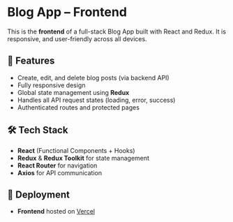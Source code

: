 # Blog App – Frontend

This is the **frontend** of a full-stack Blog App built with React and Redux. It is responsive, and user-friendly across all devices.

## 🌟 Features

- Create, edit, and delete blog posts (via backend API)
- Fully responsive design
- Global state management using **Redux**
- Handles all API request states (loading, error, success)
- Authenticated routes and protected pages

## 🛠️ Tech Stack

- **React** (Functional Components + Hooks)
- **Redux** & **Redux Toolkit** for state management
- **React Router** for navigation
- **Axios** for API communication

## 🚀 Deployment

- **Frontend** hosted on [Vercel](https://vercel.com/)


